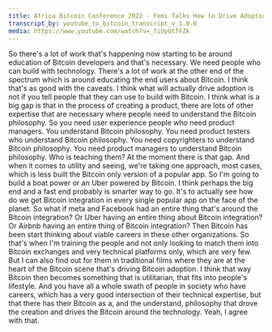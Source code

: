 ```yaml
---
title: Africa Bitcoin Conference 2022 - Femi Talks How to Drive Adoption of Bitcoin 
transcript_by: youtube_to_bitcoin_transcript_v_1.0.0
media: https://www.youtube.com/watch?v=_fiUyUtfFZk
---
```


 So there's a lot of work that's happening now starting to be around education of Bitcoin developers and that's necessary. We need people who can build with technology. There's a lot of work at the other end of the spectrum which is around educating the end users about Bitcoin. I think that's as good with the caveats. I think what will actually drive adoption is not if you tell people that they can use to build with Bitcoin. I think what is a big gap is that in the process of creating a product, there are lots of other expertise that are necessary where people need to understand the Bitcoin philosophy. So you need user experience people who need product managers. You understand Bitcoin philosophy. You need product testers who understand Bitcoin philosophy. You need copyrighters to understand Bitcoin philosophy. You need product managers to understand Bitcoin philosophy. Who is teaching them? At the moment there is that gap. And when it comes to utility and seeing, we're taking one approach, most cases, which is less built the Bitcoin only version of a popular app. So I'm going to build a boat power or an Uber powered by Bitcoin. I think perhaps the big end and a fast end probably is smarter way to go. It's to actually see how do we get Bitcoin integration in every single popular app on the face of the planet. So what if meta and Facebook had an entire thing that's around the Bitcoin integration? Or Uber having an entire thing about Bitcoin integration? Or Airbnb having an entire thing of Bitcoin integration? Then Bitcoin has been start thinking about viable careers in these other organizations. So that's when I'm training the people and not only looking to match them into Bitcoin exchanges and very technical platforms only, which are very few. But I can also find out for them in traditional films where they are at the heart of the Bitcoin scene that's driving Bitcoin adoption. I think that way Bitcoin then becomes something that is utilitarian, that fits into people's lifestyle. And you have all a whole swath of people in society who have careers, which has a very good intersection of their technical expertise, but that there has their Bitcoin as a, and the understand, philosophy that drove the creation and drives the Bitcoin around the technology. Yeah, I agree with that.
